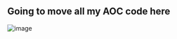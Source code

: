 ## Going to move all my AOC code here 

![image](https://github.com/user-attachments/assets/f5710ef3-62b6-4955-915d-e0fc55bd0286)
